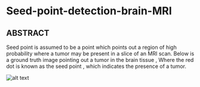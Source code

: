 # Seed-point-detection-brain-MRI

## ABSTRACT

Seed point is assumed to be a point which points out a region of high probability where a tumor
may be present in a slice of an MRI scan. Below is a ground truth image pointing out a tumor in
the brain tissue , Where the red dot is known as the seed point , which indicates the presence of
a tumor.

![alt text](https://drive.google.com/drive/u/0/folders/1usftoHdT5LXaYn0ftdqapiN9f5MgIpMi)
